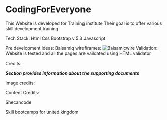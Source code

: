 # CodingForEveryone

This Website is developed for Training institute
Their goal is to offer various skill development training

Tech Stack:
    Html
    Css
    Bootstrap v 5.3
    Javascript


Pre development ideas:
Balsamiq wirefirames:
![Balsamicwire](https://drive.google.com/drive/u/0/folders/12sPESYVKEZgD_y9QGVxeIgSLoWalNo-4)
    Validation:
    Website is tested and all the pages are vaildated using HTML validator

Credits: 

***Section provides information about the supporting documents***

Image credits:



Content Credits:

Shecancode

Skill bootcamps for united kingdom
